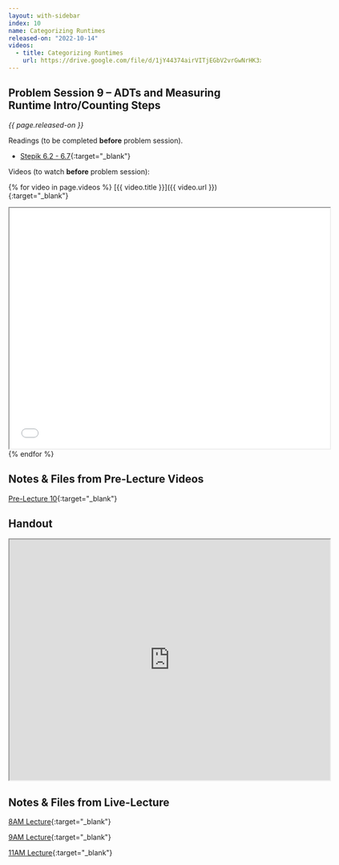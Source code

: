 ```yaml
---
layout: with-sidebar
index: 10
name: Categorizing Runtimes
released-on: "2022-10-14"
videos:
  - title: Categorizing Runtimes
    url: https://drive.google.com/file/d/1jY44374airVITjEGbV2vrGwNrHK3xFuw
---
```


## Problem Session 9 – ADTs and Measuring Runtime Intro/Counting Steps

_{{ page.released-on }}_

Readings (to be completed **before** problem session). 
- [Stepik 6.2 - 6.7](https://stepik.org/lesson/717527/step/1?unit=718480){:target="_blank"}

Videos (to watch **before** problem session):

{% for video in page.videos %}
[{{ video.title }}]({{ video.url }}){:target="_blank"}

<iframe src="{{ video.url }}/preview" width="640" height="480" allow="autoplay"></iframe>
{% endfor %}

## Notes & Files from Pre-Lecture Videos

[Pre-Lecture 10](https://github.com/ucsd-cse12-f22/ucsd-cse12-f22.github.io/tree/main/_pre-lectures/lecture-10){:target="_blank"}

## Handout

<iframe src="https://drive.google.com/file/d/1XO3AzgkOOwowES3ey8B6dyylDwqChZF4/preview" width="640" height="480" allow="autoplay"></iframe>

## Notes & Files from Live-Lecture

[8AM Lecture](https://github.com/ucsd-cse12-f22/ucsd-cse12-f22.github.io/tree/main/_lectures/lecture-10/A00){:target="_blank"}

[9AM Lecture](https://github.com/ucsd-cse12-f22/ucsd-cse12-f22.github.io/tree/main/_lectures/lecture-10/B00){:target="_blank"}

[11AM Lecture](https://github.com/ucsd-cse12-f22/ucsd-cse12-f22.github.io/tree/main/_lectures/lecture-10/C00){:target="_blank"}
